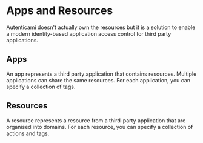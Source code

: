 # Apps and Resources

Autenticami doesn't actually own the resources but it is a solution to enable a modern identity-based application access control for third party applications.

## Apps

An app represents a third party application that contains resources. Multiple applications can share the same resources.
For each application, you can specify a collection of tags.


## Resources

A resource represents a resource from a third-party application that are organised into domains.
For each resource, you can specify a collection of actions and tags.
